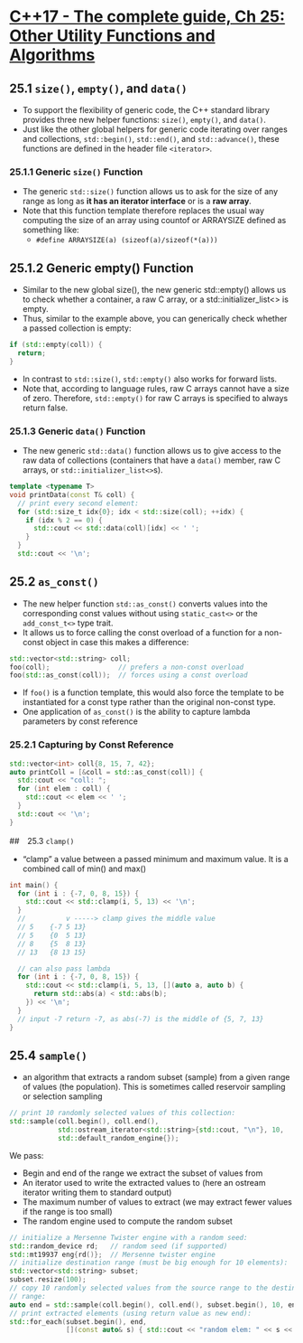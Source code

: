 # [C++17 - The complete guide, Ch 25: Other Utility Functions and Algorithms](http://www.cppstd17.com/index.html)



## 25.1 `size()`, `empty()`, and `data()`

- To support the flexibility of generic code, the C++ standard library provides three new helper functions: `size()`, `empty()`, and `data()`.
- Just like the other global helpers for generic code iterating over ranges and collections, `std::begin()`, `std::end()`, and `std::advance()`, these functions are defined in the header file `<iterator>`.

### 25.1.1 Generic `size()` Function

- The generic `std::size()` function allows us to ask for the size of any range as long as **it has an iterator interface** or is a **raw array**.
- Note that this function template therefore replaces the usual way computing the size of an array using countof or ARRAYSIZE defined as something like:
  - `#define ARRAYSIZE(a) (sizeof(a)/sizeof(*(a)))`


## 25.1.2 Generic empty() Function

- Similar to the new global size(), the new generic std::empty() allows us to check whether a container, a raw C array, or a std::initializer_list<> is empty.
- Thus, similar to the example above, you can generically check whether a passed collection is empty:

```cpp
if (std::empty(coll)) {
  return;
}
```

- In contrast to `std::size()`, `std::empty()` also works for forward lists.
- Note that, according to language rules, raw C arrays cannot have a size of zero. Therefore, `std::empty()` for raw C arrays is specified to always return false.


### 25.1.3 Generic `data()` Function

- The new generic `std::data()` function allows us to give access to the raw data of collections (containers that have a `data()` member, raw C arrays, or `std::initializer_list<>`s).

```cpp
template <typename T>
void printData(const T& coll) {
  // print every second element:
  for (std::size_t idx{0}; idx < std::size(coll); ++idx) {
    if (idx % 2 == 0) {
      std::cout << std::data(coll)[idx] << ' ';
    }
  }
  std::cout << '\n';

```



## 25.2 `as_const()`


- The new helper function `std::as_const()` converts values into the corresponding const values without using `static_cast<>` or the `add_const_t<>` type trait.
- It allows us to force calling the const overload of a function for a non-const object in case this makes a difference:

```cpp
std::vector<std::string> coll;
foo(coll);                 // prefers a non-const overload
foo(std::as_const(coll));  // forces using a const overload
```

- If `foo()` is a function template, this would also force the template to be instantiated for a const type rather than the original non-const type.
- One application of `as_const()` is the ability to capture lambda parameters by const reference

### 25.2.1 Capturing by Const Reference

```cpp
std::vector<int> coll{8, 15, 7, 42};
auto printColl = [&coll = std::as_const(coll)] {
  std::cout << "coll: ";
  for (int elem : coll) {
    std::cout << elem << ' ';
  }
  std::cout << '\n';
}
```

##　25.3 `clamp()`

- “clamp” a value between a passed minimum and maximum value. It is a combined call of min() and max()

```cpp
int main() {
  for (int i : {-7, 0, 8, 15}) {
    std::cout << std::clamp(i, 5, 13) << '\n';
  }
  //          v -----> clamp gives the middle value
  // 5    {-7 5 13}
  // 5    {0  5 13}
  // 8    {5  8 13}
  // 13   {8 13 15}

  // can also pass lambda
  for (int i : {-7, 0, 8, 15}) {
    std::cout << std::clamp(i, 5, 13, [](auto a, auto b) {
      return std::abs(a) < std::abs(b);
    }) << '\n';
  }
  // input -7 return -7, as abs(-7) is the middle of {5, 7, 13}
}
```

## 25.4 `sample()`

-  an algorithm that extracts a random subset (sample) from a given range of values (the population). This is sometimes called reservoir sampling or selection sampling

```cpp
// print 10 randomly selected values of this collection:
std::sample(coll.begin(), coll.end(),
            std::ostream_iterator<std::string>{std::cout, "\n"}, 10,
            std::default_random_engine{});
```

We pass:

-  Begin and end of the range we extract the subset of values from
- An iterator used to write the extracted values to (here an ostream iterator writing them to standard output)
- The maximum number of values to extract (we may extract fewer values if the range is too small)
- The random engine used to compute the random subset


```cpp
// initialize a Mersenne Twister engine with a random seed:
std::random_device rd;   // random seed (if supported)
std::mt19937 eng{rd()};  // Mersenne twister engine
// initialize destination range (must be big enough for 10 elements):
std::vector<std::string> subset;
subset.resize(100);
// copy 10 randomly selected values from the source range to the destination
// range:
auto end = std::sample(coll.begin(), coll.end(), subset.begin(), 10, eng);
// print extracted elements (using return value as new end):
std::for_each(subset.begin(), end,
              [](const auto& s) { std::cout << "random elem: " << s << '\n'; });
```
